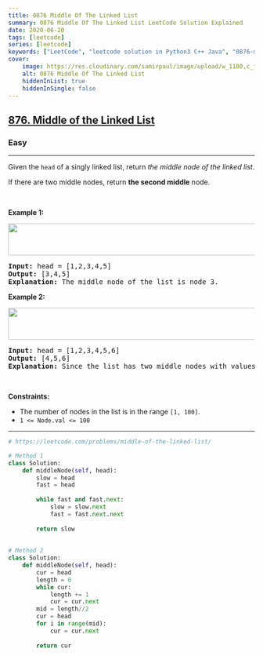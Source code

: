 ```yaml
---
title: 0876 Middle Of The Linked List
summary: 0876 Middle Of The Linked List LeetCode Solution Explained
date: 2020-06-20
tags: [leetcode]
series: [leetcode]
keywords: ["LeetCode", "leetcode solution in Python3 C++ Java", "0876-middle-of-the-linked-list LeetCode Solution Explained"]
cover:
    image: https://res.cloudinary.com/samirpaul/image/upload/w_1100,c_fit,co_rgb:FFFFFF,l_text:Arial_75_bold:0876 Middle Of The Linked List - Solution Explained/problem-solving.webp
    alt: 0876 Middle Of The Linked List
    hiddenInList: true
    hiddenInSingle: false
---
```



<h2><a href="https://leetcode.com/problems/middle-of-the-linked-list/">876. Middle of the Linked List</a></h2><h3>Easy</h3><hr><div><p>Given the <code>head</code> of a singly linked list, return <em>the middle node of the linked list</em>.</p>

<p>If there are two middle nodes, return <strong>the second middle</strong> node.</p>

<p>&nbsp;</p>
<p><strong class="example">Example 1:</strong></p>
<img alt="" src="https://assets.leetcode.com/uploads/2021/07/23/lc-midlist1.jpg" style="width: 544px; height: 65px;">
<pre><strong>Input:</strong> head = [1,2,3,4,5]
<strong>Output:</strong> [3,4,5]
<strong>Explanation:</strong> The middle node of the list is node 3.
</pre>

<p><strong class="example">Example 2:</strong></p>
<img alt="" src="https://assets.leetcode.com/uploads/2021/07/23/lc-midlist2.jpg" style="width: 664px; height: 65px;">
<pre><strong>Input:</strong> head = [1,2,3,4,5,6]
<strong>Output:</strong> [4,5,6]
<strong>Explanation:</strong> Since the list has two middle nodes with values 3 and 4, we return the second one.
</pre>

<p>&nbsp;</p>
<p><strong>Constraints:</strong></p>

<ul>
	<li>The number of nodes in the list is in the range <code>[1, 100]</code>.</li>
	<li><code>1 &lt;= Node.val &lt;= 100</code></li>
</ul>
</div>

---




```python
# https://leetcode.com/problems/middle-of-the-linked-list/

# Method 1
class Solution:
    def middleNode(self, head):
        slow = head
        fast = head
        
        while fast and fast.next:
            slow = slow.next
            fast = fast.next.next
        
        return slow
    
    
# Method 2
class Solution:
    def middleNode(self, head):
        cur = head
        length = 0
        while cur:
            length += 1
            cur = cur.next
        mid = length//2
        cur = head
        for i in range(mid):
            cur = cur.next
            
        return cur
```
